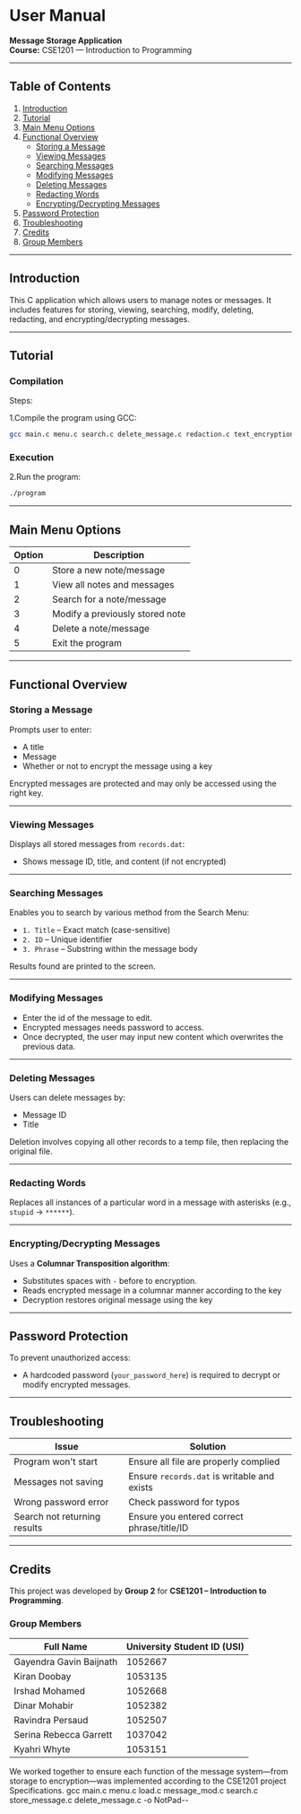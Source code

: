 #  User Manual  
**Message Storage Application**  
**Course:** CSE1201 — Introduction to Programming  


---

## Table of Contents
1. [Introduction](#introduction)  
2. [Tutorial](#tutorial)  
3. [Main Menu Options](#main-menu-options)  
4. [Functional Overview](#functional-overview)  
   - [Storing a Message](#storing-a-message)  
   - [Viewing Messages](#viewing-messages)  
   - [Searching Messages](#searching-messages)  
   - [Modifying Messages](#modifying-messages)  
   - [Deleting Messages](#deleting-messages)  
   - [Redacting Words](#redacting-words)  
   - [Encrypting/Decrypting Messages](#encryptingdecrypting-messages)  
5. [Password Protection](#password-protection)  
6. [Troubleshooting](#troubleshooting)  
7. [Credits](#credits)  
8. [Group Members](#group-members)

---

## Introduction
This C application which allows users to manage notes or messages. It includes features for storing, viewing, searching, modify, deleting, redacting, and encrypting/decrypting messages.

---

## Tutorial

### Compilation 
Steps:

1.Compile the program using GCC:

```bash
gcc main.c menu.c search.c delete_message.c redaction.c text_encryption.c modify_message.c edit_modify_messages.c globals.c -o program
```

### Execution  
2.Run the program:

```bash
./program
```

---

##  Main Menu Options

| Option | Description                                 |
|--------|---------------------------------------------|
| 0      | Store a new note/message                    |
| 1      | View all notes and messages                 |
| 2      | Search for a note/message                   |
| 3      | Modify a previously stored note             |
| 4      | Delete a note/message                       |
| 5      | Exit the program                            |

---

##  Functional Overview

###  Storing a Message
Prompts user to enter:
- A title
- Message 
- Whether or not to encrypt the message using a key

Encrypted messages are protected and may only be accessed using the right key.

---

###  Viewing Messages
Displays all stored messages from `records.dat`:
- Shows message ID, title, and content (if not encrypted)

---

###  Searching Messages
Enables you to search by various method from the Search Menu:
- `1. Title` – Exact match (case-sensitive)
- `2. ID` – Unique identifier
- `3. Phrase` – Substring within the message body

Results found are printed to the screen.

---

###  Modifying Messages
- Enter the id of the message to edit.
- Encrypted messages needs password to access.
- Once decrypted, the user may input new content which overwrites the previous data.

---

### Deleting Messages
Users can delete messages by:
- Message ID
- Title

Deletion involves copying all other records to a temp file, then replacing the original file.

---

### Redacting Words
Replaces all instances of a particular word in a message with asterisks (e.g., `stupid` → `******`).

---

### Encrypting/Decrypting Messages
Uses a **Columnar Transposition algorithm**:
- Substitutes spaces with `-` before to encryption.
- Reads encrypted message in a columnar manner according to the key
- Decryption restores original message using the key

---

## Password Protection
To prevent unauthorized access:
- A hardcoded password (`your_password_here`) is required to decrypt or modify encrypted messages.

---

## Troubleshooting

| Issue                            | Solution                                           |
|----------------------------------|----------------------------------------------------|
| Program won't start              | Ensure all file are properly complied              |
| Messages not saving              | Ensure `records.dat` is writable and exists        |
| Wrong password error             | Check password for typos                           |
| Search not returning results     | Ensure you entered correct phrase/title/ID         |

---

## Credits

This project was developed by **Group 2** for **CSE1201 – Introduction to Programming**.

### Group Members

| Full Name                | University Student ID (USI) |
|-------------------------|-----------------------------|
| Gayendra Gavin Baijnath | 1052667                     |
| Kiran Doobay            | 1053135                     |
| Irshad Mohamed          | 1052668                     |
| Dinar Mohabir           | 1052382                     |
| Ravindra Persaud        | 1052507                     |
| Serina Rebecca Garrett  | 1037042                     |
| Kyahri Whyte            | 1053151                     |


We worked together to ensure each function of the message system—from storage to encryption—was implemented according to the CSE1201 project Specifications.
gcc main.c menu.c load.c message_mod.c search.c store_message.c delete_message.c -o NotPad--
